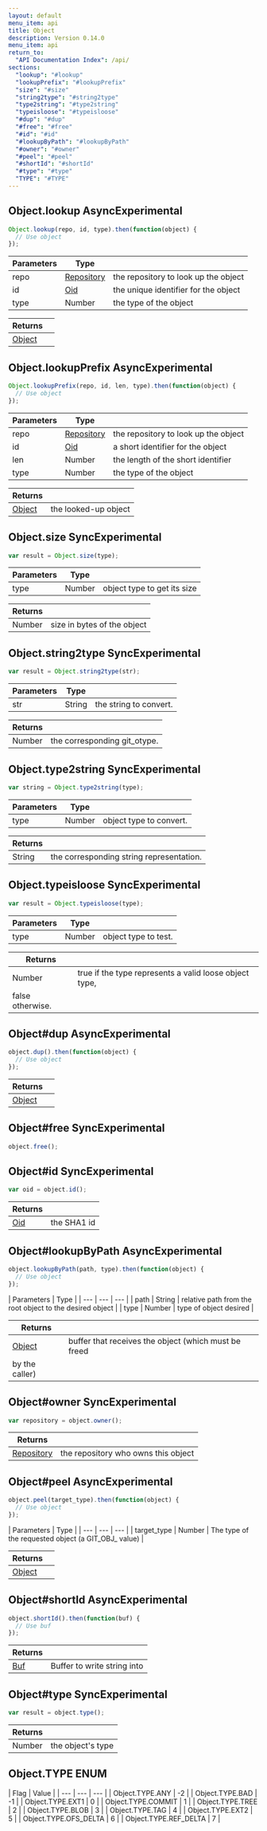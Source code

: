 ```yaml
---
layout: default
menu_item: api
title: Object
description: Version 0.14.0
menu_item: api
return_to:
  "API Documentation Index": /api/
sections:
  "lookup": "#lookup"
  "lookupPrefix": "#lookupPrefix"
  "size": "#size"
  "string2type": "#string2type"
  "type2string": "#type2string"
  "typeisloose": "#typeisloose"
  "#dup": "#dup"
  "#free": "#free"
  "#id": "#id"
  "#lookupByPath": "#lookupByPath"
  "#owner": "#owner"
  "#peel": "#peel"
  "#shortId": "#shortId"
  "#type": "#type"
  "TYPE": "#TYPE"
---
```


## <a name="lookup"></a><span>Object.</span>lookup <span class="tags"><span class="async">Async</span><span class="experimental">Experimental</span></span>

```js
Object.lookup(repo, id, type).then(function(object) {
  // Use object
});
```

| Parameters | Type |   |
| --- | --- | --- |
| repo | [Repository](/api/repository/) | the repository to look up the object |
| id | [Oid](/api/oid/) | the unique identifier for the object |
| type | Number | the type of the object |

| Returns |  |
| --- | --- |
| [Object](/api/object/) |  |

## <a name="lookupPrefix"></a><span>Object.</span>lookupPrefix <span class="tags"><span class="async">Async</span><span class="experimental">Experimental</span></span>

```js
Object.lookupPrefix(repo, id, len, type).then(function(object) {
  // Use object
});
```

| Parameters | Type |   |
| --- | --- | --- |
| repo | [Repository](/api/repository/) | the repository to look up the object |
| id | [Oid](/api/oid/) | a short identifier for the object |
| len | Number | the length of the short identifier |
| type | Number | the type of the object |

| Returns |  |
| --- | --- |
| [Object](/api/object/) | the looked-up object |

## <a name="size"></a><span>Object.</span>size <span class="tags"><span class="sync">Sync</span><span class="experimental">Experimental</span></span>

```js
var result = Object.size(type);
```

| Parameters | Type |   |
| --- | --- | --- |
| type | Number | object type to get its size |

| Returns |  |
| --- | --- |
| Number |  size in bytes of the object |

## <a name="string2type"></a><span>Object.</span>string2type <span class="tags"><span class="sync">Sync</span><span class="experimental">Experimental</span></span>

```js
var result = Object.string2type(str);
```

| Parameters | Type |   |
| --- | --- | --- |
| str | String | the string to convert. |

| Returns |  |
| --- | --- |
| Number |  the corresponding git_otype. |

## <a name="type2string"></a><span>Object.</span>type2string <span class="tags"><span class="sync">Sync</span><span class="experimental">Experimental</span></span>

```js
var string = Object.type2string(type);
```

| Parameters | Type |   |
| --- | --- | --- |
| type | Number | object type to convert. |

| Returns |  |
| --- | --- |
| String |  the corresponding string representation. |

## <a name="typeisloose"></a><span>Object.</span>typeisloose <span class="tags"><span class="sync">Sync</span><span class="experimental">Experimental</span></span>

```js
var result = Object.typeisloose(type);
```

| Parameters | Type |   |
| --- | --- | --- |
| type | Number | object type to test. |

| Returns |  |
| --- | --- |
| Number |  true if the type represents a valid loose object type,
 false otherwise. |

## <a name="dup"></a><span>Object#</span>dup <span class="tags"><span class="async">Async</span><span class="experimental">Experimental</span></span>

```js
object.dup().then(function(object) {
  // Use object
});
```

| Returns |  |
| --- | --- |
| [Object](/api/object/) |  |

## <a name="free"></a><span>Object#</span>free <span class="tags"><span class="sync">Sync</span><span class="experimental">Experimental</span></span>

```js
object.free();
```

## <a name="id"></a><span>Object#</span>id <span class="tags"><span class="sync">Sync</span><span class="experimental">Experimental</span></span>

```js
var oid = object.id();
```

| Returns |  |
| --- | --- |
| [Oid](/api/oid/) |  the SHA1 id |

## <a name="lookupByPath"></a><span>Object#</span>lookupByPath <span class="tags"><span class="async">Async</span><span class="experimental">Experimental</span></span>

```js
object.lookupByPath(path, type).then(function(object) {
  // Use object
});
```

| Parameters | Type |
| --- | --- | --- |
| path | String | relative path from the root object to the desired object |
| type | Number | type of object desired |

| Returns |  |
| --- | --- |
| [Object](/api/object/) | buffer that receives the object (which must be freed
            by the caller) |

## <a name="owner"></a><span>Object#</span>owner <span class="tags"><span class="sync">Sync</span><span class="experimental">Experimental</span></span>

```js
var repository = object.owner();
```

| Returns |  |
| --- | --- |
| [Repository](/api/repository/) |  the repository who owns this object |

## <a name="peel"></a><span>Object#</span>peel <span class="tags"><span class="async">Async</span><span class="experimental">Experimental</span></span>

```js
object.peel(target_type).then(function(object) {
  // Use object
});
```

| Parameters | Type |
| --- | --- | --- |
| target_type | Number | The type of the requested object (a GIT_OBJ_ value) |

| Returns |  |
| --- | --- |
| [Object](/api/object/) |  |

## <a name="shortId"></a><span>Object#</span>shortId <span class="tags"><span class="async">Async</span><span class="experimental">Experimental</span></span>

```js
object.shortId().then(function(buf) {
  // Use buf
});
```

| Returns |  |
| --- | --- |
| [Buf](/api/buf/) | Buffer to write string into |

## <a name="type"></a><span>Object#</span>type <span class="tags"><span class="sync">Sync</span><span class="experimental">Experimental</span></span>

```js
var result = object.type();
```

| Returns |  |
| --- | --- |
| Number |  the object's type |

## <a name="TYPE"></a><span>Object.</span>TYPE <span class="tags"><span class="enum">ENUM</span></span>

| Flag | Value |
| --- | --- | --- |
| <span>Object.TYPE.</span>ANY | -2 |
| <span>Object.TYPE.</span>BAD | -1 |
| <span>Object.TYPE.</span>EXT1 | 0 |
| <span>Object.TYPE.</span>COMMIT | 1 |
| <span>Object.TYPE.</span>TREE | 2 |
| <span>Object.TYPE.</span>BLOB | 3 |
| <span>Object.TYPE.</span>TAG | 4 |
| <span>Object.TYPE.</span>EXT2 | 5 |
| <span>Object.TYPE.</span>OFS_DELTA | 6 |
| <span>Object.TYPE.</span>REF_DELTA | 7 |


